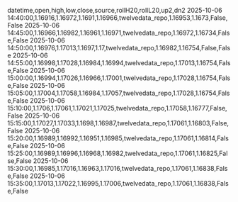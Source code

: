 datetime,open,high,low,close,source,rollH20,rollL20,up2,dn2
2025-10-06 14:40:00,1.16916,1.16972,1.1691,1.16966,twelvedata_repo,1.16953,1.1673,False,False
2025-10-06 14:45:00,1.16966,1.16982,1.16961,1.16971,twelvedata_repo,1.16972,1.16734,False,False
2025-10-06 14:50:00,1.16976,1.17013,1.1697,1.17,twelvedata_repo,1.16982,1.16754,False,False
2025-10-06 14:55:00,1.16998,1.17028,1.16984,1.16994,twelvedata_repo,1.17013,1.16754,False,False
2025-10-06 15:00:00,1.16994,1.17026,1.16966,1.17001,twelvedata_repo,1.17028,1.16754,False,False
2025-10-06 15:05:00,1.17004,1.17058,1.16984,1.17057,twelvedata_repo,1.17028,1.16754,False,False
2025-10-06 15:10:00,1.1706,1.17061,1.17021,1.17025,twelvedata_repo,1.17058,1.16777,False,False
2025-10-06 15:15:00,1.17027,1.17033,1.1698,1.16987,twelvedata_repo,1.17061,1.16803,False,False
2025-10-06 15:20:00,1.16989,1.16992,1.16951,1.16985,twelvedata_repo,1.17061,1.16814,False,False
2025-10-06 15:25:00,1.16989,1.16996,1.16968,1.16982,twelvedata_repo,1.17061,1.16825,False,False
2025-10-06 15:30:00,1.16985,1.17016,1.16963,1.17016,twelvedata_repo,1.17061,1.16838,False,False
2025-10-06 15:35:00,1.17013,1.17022,1.16995,1.17006,twelvedata_repo,1.17061,1.16838,False,False
